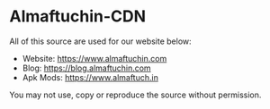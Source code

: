 # Almaftuchin-CDN

All of this source are used for our website below:
- Website: https://www.almaftuchin.com
- Blog: https://blog.almaftuchin.com
- Apk Mods: https://www.almaftuch.in

You may not use, copy or reproduce the source without permission.


<img width="0" src="https://visitor-badge.glitch.me/badge?page_id=almaftuchin-Inc.almaftuchin_CDN" />
